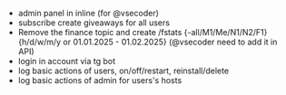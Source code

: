 - admin panel in inline (for @vsecoder)
- subscribe create giveaways for all users
- Remove the finance topic and create /fstats {-all/M1/Me/N1/N2/F1} {h/d/w/m/y or 01.01.2025 - 01.02.2025} (@vsecoder need to add it in API)
- login in account via tg bot
- log basic actions of users, on/off/restart, reinstall/delete
- log basic actions of admin for users's hosts
